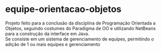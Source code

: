 # equipe-orientacao-objetos

Projeto feito para a conclusão da disciplina de Programação Orientada a Objetos, seguindo costumes do Paradigma de OO e utilizando NetBeans para a construção da interface em Java.
<br>Se consiste em um sistema de gerenciamento de equipes, permitindo o adição de 1 ou mais equipes e gerenciamento
